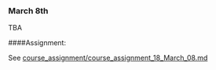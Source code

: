 ### March 8th

TBA

####Assignment:

See [course_assignment/course_assignment_18_March_08.md](https://github.com/natenolting/BUAD-3283-E-Commerce-Web-Development/blob/spring2018/course_assignment/course_assignment_18_March_08.md)
